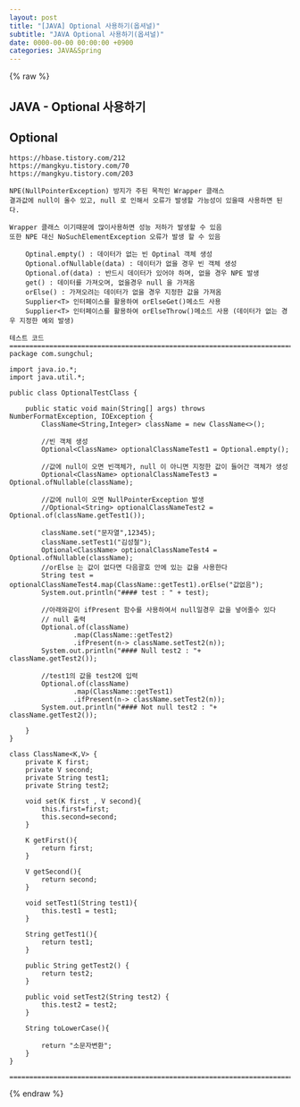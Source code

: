 ```yaml
---  
layout: post  
title: "[JAVA] Optional 사용하기(옵셔널)"  
subtitle: "JAVA Optional 사용하기(옵셔널)"  
date: 0000-00-00 00:00:00 +0900  
categories: JAVA&Spring  
---  
```

{% raw %}  
## JAVA - Optional 사용하기  
  
## Optional  
	https://hbase.tistory.com/212  
	https://mangkyu.tistory.com/70  
	https://mangkyu.tistory.com/203  
  
	NPE(NullPointerException) 방지가 주된 목적인 Wrapper 클래스  
	결과값에 null이 올수 있고, null 로 인해서 오류가 발생할 가능성이 있을때 사용하면 된다.  
  
	Wrapper 클래스 이기때문에 많이사용하면 성능 저하가 발생할 수 있음  
	또한 NPE 대신 NoSuchElementException 오류가 발생 할 수 있음  
  
		Optinal.empty() : 데이터가 없는 빈 Optinal 객체 생성  
		Optional.ofNullable(data) : 데이터가 없을 경우 빈 객체 생성  
		Optional.of(data) : 반드시 데이터가 있어야 하며, 없을 경우 NPE 발생  
		get() : 데이터를 가져오며, 없을경우 null 을 가져옴  
		orElse() : 가져오려는 데이터가 없을 경우 지정한 값을 가져옴  
		Supplier<T> 인터페이스를 활용하여 orElseGet()메소드 사용  
		Supplier<T> 인터페이스를 활용하여 orElseThrow()메소드 사용 (데이터가 없는 경우 지정한 예외 발생)  
  
	테스트 코드  
	=================================================================================================================  
	package com.sungchul;  
  
	import java.io.*;  
	import java.util.*;  
  
	public class OptionalTestClass {  
  
		public static void main(String[] args) throws NumberFormatException, IOException {  
			ClassName<String,Integer> className = new ClassName<>();  
  
			//빈 객체 생성  
			Optional<ClassName> optionalClassNameTest1 = Optional.empty();  
  
			//값에 null이 오면 빈객체가, null 이 아니면 지정한 값이 들어간 객체가 생성  
			Optional<ClassName> optionalClassNameTest3 = Optional.ofNullable(className);  
  
			//값에 null이 오면 NullPointerException 발생  
			//Optional<String> optionalClassNameTest2 = Optional.of(className.getTest1());  
  
			className.set("문자열",12345);  
			className.setTest1("김성철");  
			Optional<ClassName> optionalClassNameTest4 = Optional.ofNullable(className);  
			//orElse 는 값이 없다면 다음괄호 안에 있는 값을 사용한다  
			String test = optionalClassNameTest4.map(ClassName::getTest1).orElse("값없음");  
			System.out.println("#### test : " + test);  
  
			//아래와같이 ifPresent 함수를 사용하여서 null일경우 값을 넣어줄수 있다  
			// null 출력  
			Optional.of(className)  
					.map(ClassName::getTest2)  
					.ifPresent(n-> className.setTest2(n));  
			System.out.println("#### Null test2 : "+ className.getTest2());  
  
			//test1의 값을 test2에 입력  
			Optional.of(className)  
					.map(ClassName::getTest1)  
					.ifPresent(n-> className.setTest2(n));  
			System.out.println("#### Not null test2 : "+ className.getTest2());  
  
		}  
	}  
  
	class ClassName<K,V> {  
		private K first;  
		private V second;  
		private String test1;  
		private String test2;  
  
		void set(K first , V second){  
			this.first=first;  
			this.second=second;  
		}  
  
		K getFirst(){  
			return first;  
		}  
  
		V getSecond(){  
			return second;  
		}  
  
		void setTest1(String test1){  
			this.test1 = test1;  
		}  
  
		String getTest1(){  
			return test1;  
		}  
  
		public String getTest2() {  
			return test2;  
		}  
  
		public void setTest2(String test2) {  
			this.test2 = test2;  
		}  
  
		String toLowerCase(){  
  
			return "소문자변환";  
		}  
	}  
  
	=================================================================================================================  
{% endraw %}